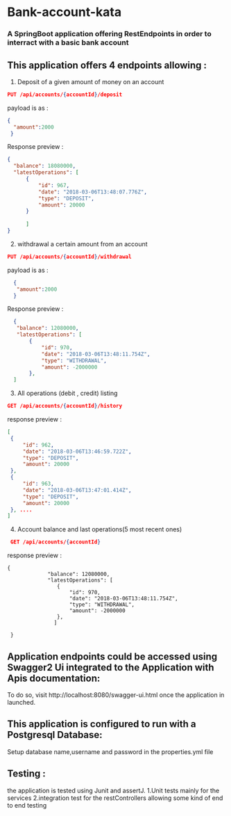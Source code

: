 # Bank-account-kata

### A SpringBoot application offering RestEndpoints in order to interract with a basic bank account 

## This application offers 4 endpoints allowing :
 1. Deposit of a given amount of money on an account 
 ```json
 PUT /api/accounts/{accountId}/deposit
 ```
 payload is as :
 
 ```json
 {
   "amount":2000
  }
 ```
  Response preview :
  ```json
  {
    "balance": 18080000,
    "latestOperations": [
        {
            "id": 967,
            "date": "2018-03-06T13:48:07.776Z",
            "type": "DEPOSIT",
            "amount": 20000
        }
        
        ]
  }
   ```
       
 2. withdrawal a certain amount from an account
  
 ```json 
 PUT /api/accounts/{accountId}/withdrawal
 ```
 payload is as :
    
 ```json
   {
    "amount":2000
   }
   ```
   Response preview :
    
 ```json
   {
    "balance": 12080000,
    "latestOperations": [
        {
            "id": 970,
            "date": "2018-03-06T13:48:11.754Z",
            "type": "WITHDRAWAL",
            "amount": -2000000
        },
   ]
  ```
  
 3. All operations (debit , credit) listing
    
   ```json  
   GET /api/accounts/{accountId}/history
   ```
   
   response preview :
   
   ```json
   [
    {
        "id": 962,
        "date": "2018-03-06T13:46:59.722Z",
        "type": "DEPOSIT",
        "amount": 20000
    },
    {
        "id": 963,
        "date": "2018-03-06T13:47:01.414Z",
        "type": "DEPOSIT",
        "amount": 20000
    }, ....
   ]
   ```
 4. Account balance and last operations(5 most recent ones)
 
   ```json 
    GET /api/accounts/{accountId} 
   ```  
   response preview :
     
    
    {
                 "balance": 12080000,
                 "latestOperations": [
                    {
                        "id": 970,
                        "date": "2018-03-06T13:48:11.754Z",
                        "type": "WITHDRAWAL",
                        "amount": -2000000
                    },
                   ]
                         
     }
    

 ## Application endpoints could be accessed using Swagger2 Ui integrated to the Application with Apis documentation:
 To do so, visit http://localhost:8080/swagger-ui.html once the application in launched.
 
 ## This application is configured to run with a Postgresql Database:
 Setup database name,username and password in the properties.yml file
 
 ## Testing : 
 the application is tested using Junit and assertJ.
 1.Unit tests mainly for the services
 2.integration test for the restControllers allowing some kind of end to end testing
 
